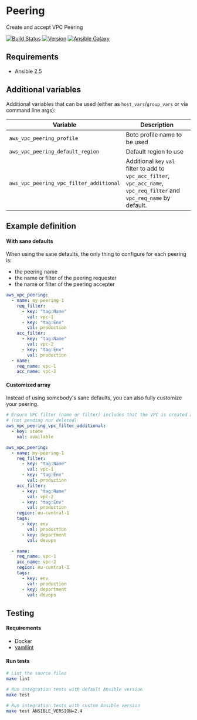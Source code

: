 # Peering

Create and accept VPC Peering

[![Build Status](https://travis-ci.org/Flaconi/ansible-role-aws-vpc-peering.svg?branch=master)](https://travis-ci.org/Flaconi/ansible-role-aws-vpc-peering)
[![Version](https://img.shields.io/github/tag/Flaconi/ansible-role-aws-vpc-peering.svg)](https://github.com/Flaconi/ansible-role-aws-vpc-peering/tags)
[![Ansible Galaxy](https://img.shields.io/ansible/role/d/25995.svg)](https://galaxy.ansible.com/Flaconi/aws-vpc-peering/)

## Requirements

* Ansible 2.5

## Additional variables

Additional variables that can be used (either as `host_vars`/`group_vars` or via command line args):

| Variable                                | Description                  |
|-----------------------------------------|------------------------------|
| `aws_vpc_peering_profile`               | Boto profile name to be used |
| `aws_vpc_peering_default_region`        | Default region to use        |
| `aws_vpc_peering_vpc_filter_additional` | Additional `key` `val` filter to add to `vpc_acc_filter`, `vpc_acc_name`, `vpc_req_filter` and `vpc_req_name` by default. |

## Example definition

#### With sane defaults
When using the sane defaults, the only thing to configure for each peering is:
* the peering name
* the name or filter of the peering requester
* the name or filter of the peering accepter

```yml
aws_vpc_peering:
  - name: my-peering-1
    req_filter:
      - key: "tag:Name"
        val: vpc-1
      - key: "tag:Env"
        val: production
    acc_filter:
      - key: "tag:Name"
        val: vpc-2
      - key: "tag:Env"
        val: production
  - name:
    req_name: vpc-1
    acc_name: vpc-2
```

#### Customized array
Instead of using somebody's sane defaults, you can also fully customize your peering.

```yml
# Ensure VPC filter (name or filter) includes that the VPC is created already
# (not pending nor deleted)
aws_vpc_peering_vpc_filter_additional:
  - key: state
    val: available

aws_vpc_peering:
  - name: my-peering-1
    req_filter:
      - key: "tag:Name"
        val: vpc-1
      - key: "tag:Env"
        val: production
    acc_filter:
      - key: "tag:Name"
        val: vpc-2
      - key: "tag:Env"
        val: production
    region: eu-central-1
    tags:
      - key: env
        val: production
      - key: department
        val: devops

  - name:
    req_name: vpc-1
    acc_name: vpc-2
    region: eu-central-1
    tags:
      - key: env
        val: production
      - key: department
        val: devops
```


## Testing

#### Requirements

* Docker
* [yamllint](https://github.com/adrienverge/yamllint)

#### Run tests

```bash
# Lint the source files
make lint

# Run integration tests with default Ansible version
make test

# Run integration tests with custom Ansible version
make test ANSIBLE_VERSION=2.4
```
